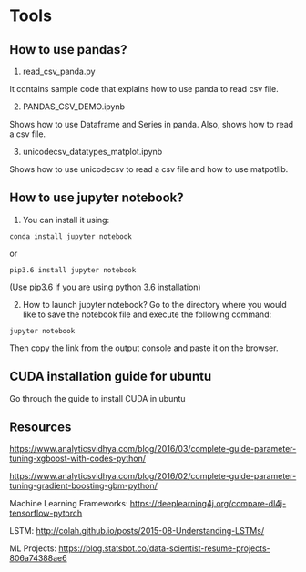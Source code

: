 # Tools

## How to use pandas?

1) read_csv_panda.py

It contains sample code that explains how to use panda to read csv file.

2) PANDAS_CSV_DEMO.ipynb

Shows how to use Dataframe and Series in panda. Also, shows how to read a csv file.

3) unicodecsv_datatypes_matplot.ipynb

Shows how to use unicodecsv to read a csv file and how to use matpotlib.



## How to use jupyter notebook?

1) You can install it using:
```
conda install jupyter notebook
```
or 

```
pip3.6 install jupyter notebook
```

(Use pip3.6 if you are using python 3.6 installation)

2) How to launch jupyter notebook?
Go to the directory where you would like to save the notebook file and execute the following command:
```
jupyter notebook
```
Then copy the link from the output console and paste it on the browser.

## CUDA installation guide for ubuntu

Go through the guide to install CUDA in ubuntu

## Resources
https://www.analyticsvidhya.com/blog/2016/03/complete-guide-parameter-tuning-xgboost-with-codes-python/

https://www.analyticsvidhya.com/blog/2016/02/complete-guide-parameter-tuning-gradient-boosting-gbm-python/

Machine Learning Frameworks: https://deeplearning4j.org/compare-dl4j-tensorflow-pytorch

LSTM: http://colah.github.io/posts/2015-08-Understanding-LSTMs/

ML Projects: https://blog.statsbot.co/data-scientist-resume-projects-806a74388ae6
